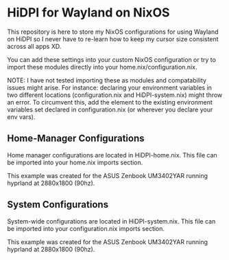 # HiDPI for Wayland on NixOS
This repository is here to store my NixOS configurations for using Wayland on HiDPI so I never have to re-learn how to keep my cursor size consistent across all apps XD.

You can add these settings into your custom NixOS configuration or try to import these modules directly into your home.nix/configuration.nix. 

NOTE: I have not tested importing these as modules and compatability issues might arise. For instance: declaring your environment variables in two different locations (configuration.nix and HiDPI-system.nix) might throw an error. To circumvent this, add the element to the existing environment variables set declared in configuration.nix (or wherever you declare your env vars).

## Home-Manager Configurations
Home manager configurations are located in HiDPI-home.nix. This file can be imported into your home.nix imports section. 

This example was created for the ASUS Zenbook UM3402YAR running hyprland at 2880x1800 (90hz).

## System Configurations
System-wide configurations are located in HiDPI-system.nix.
This file can be imported into your configuration.nix imports section.

This example was created for the ASUS Zenbook UM3402YAR running hyprland at 2880x1800 (90hz).